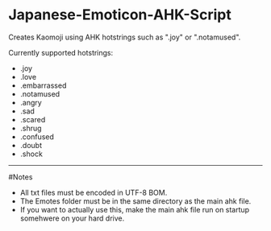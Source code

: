 # Japanese-Emoticon-AHK-Script
Creates Kaomoji using AHK hotstrings such as ".joy" or ".notamused".

Currently supported hotstrings:
* .joy
* .love
* .embarrassed
* .notamused
* .angry
* .sad
* .scared
* .shrug
* .confused
* .doubt
* .shock

-------------

#Notes
* All txt files must be encoded in UTF-8 BOM.
* The Emotes folder must be in the same directory as the main ahk file.
* If you want to actually use this, make the main ahk file run on startup somehwere on your hard drive.
